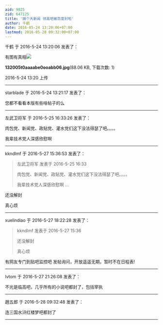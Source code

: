```yaml
---
aid: 9025
zid: 647125
title: '搞个大新闻 领高吧被百度封啦'
author: 千鹤
date: 2016-05-24 13:20:06+07:00
lastmod: 2016-05-28 09:32:00+07:00
---
```


千鹤 于 2016-5-24 13:20:06 发表了：

有图有真相![](https://cdn.jsdelivr.net/gh/lzjluzijie/beichao@main/static/img/132005t0aaaabe0ooabb06.jpg)



**132005t0aaaabe0ooabb06.jpg**(88.06 KB, 下载次数: 1)



2016-5-24 13:20 上传

---------

starblade 于 2016-5-24 13:21:17 发表了：

您都不看看本版有些啥帖子的么

---------

左武卫将军 于 2016-5-25 16:33:26 发表了：

肉包党、新闻党、政贴党、灌水党们这下没法得瑟了吧。。。。

我辈技术党人深感欣慰啊

---------

kkndlmf 于 2016-5-27 15:36:53 发表了：

> 左武卫将军 发表于 2016-5-25 16:33
> 
> 肉包党、新闻党、政贴党、灌水党们这下没法得瑟了吧。。。。
> 
> 我辈技术党人深感欣慰啊 ...



还没解封

真心烦

---------

xuelindiao 于 2016-5-27 18:22:28 发表了：

> kkndlmf 发表于 2016-5-27 15:36
> 
> 还没解封
> 
> 真心烦



有网友专门到贴吧监控吧 发帖询问，开放遥遥无期，暂时不在日程表!

---------

lvtom 于 2016-5-27 21:26:08 发表了：

不光是临高吧，几乎所有的小说吧都封了，包括宰执

---------

趙五郎 于 2016-5-28 09:32:48 发表了：

连三国水浒红楼梦吧都封了

---------

